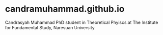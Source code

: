 # candramuhammad.github.io

Candrasyah Muhammad
PhD student in Theoretical Phyiscs at The Institute for Fundamental Study, Naresuan University
